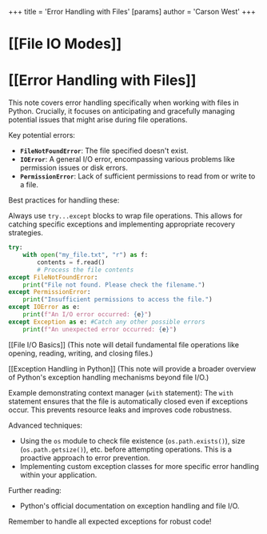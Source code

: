 +++
 title = 'Error Handling with Files'
[params]
	author = 'Carson West'
+++
# [[File IO Modes]]
# [[Error Handling with Files]] 
This note covers error handling specifically when working with files in Python.  Crucially, it focuses on anticipating and gracefully managing potential issues that might arise during file operations.

Key potential errors:

* **`FileNotFoundError`**:  The file specified doesn't exist.
* **`IOError`**: A general I/O error, encompassing various problems like permission issues or disk errors.
* **`PermissionError`**:  Lack of sufficient permissions to read from or write to a file.


Best practices for handling these:

Always use `try...except` blocks to wrap file operations.  This allows for catching specific exceptions and implementing appropriate recovery strategies.

```python
try:
    with open("my_file.txt", "r") as f:
        contents = f.read()
        # Process the file contents
except FileNotFoundError:
    print("File not found. Please check the filename.")
except PermissionError:
    print("Insufficient permissions to access the file.")
except IOError as e:
    print(f"An I/O error occurred: {e}")
except Exception as e: #Catch any other possible errors
    print(f"An unexpected error occurred: {e}")

```

[[File I/O Basics]]  (This note will detail fundamental file operations like opening, reading, writing, and closing files.)

[[Exception Handling in Python]] (This note will provide a broader overview of Python's exception handling mechanisms beyond file I/O.)


Example demonstrating context manager (`with` statement):  The `with` statement ensures that the file is automatically closed even if exceptions occur. This prevents resource leaks and improves code robustness.


Advanced techniques:

*   Using the `os` module to check file existence (`os.path.exists()`), size (`os.path.getsize()`), etc. before attempting operations. This is a proactive approach to error prevention.
*   Implementing custom exception classes for more specific error handling within your application.


Further reading:

*   Python's official documentation on exception handling and file I/O.

Remember to handle all expected exceptions for robust code!
